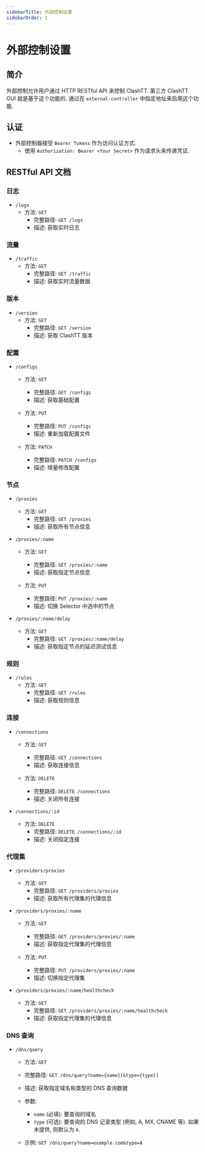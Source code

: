 ```yaml
---
sidebarTitle: 外部控制设置
sidebarOrder: 1
---
```


# 外部控制设置

## 简介

外部控制允许用户通过 HTTP RESTful API 来控制 ClashTT. 第三方 ClashTT GUI 就是基于这个功能的. 通过在 `external-controller` 中指定地址来启用这个功能.

## 认证

- 外部控制器接受 `Bearer Tokens` 作为访问认证方式.
  - 使用 `Authorization: Bearer <Your Secret>` 作为请求头来传递凭证.

## RESTful API 文档

### 日志

- `/logs`
  - 方法: `GET`
    - 完整路径: `GET /logs`
    - 描述: 获取实时日志

### 流量

- `/traffic`
  - 方法: `GET`
    - 完整路径: `GET /traffic`
    - 描述: 获取实时流量数据

### 版本

- `/version`
  - 方法: `GET`
    - 完整路径: `GET /version`
    - 描述: 获取 ClashTT 版本

### 配置

- `/configs`
  - 方法: `GET`
    - 完整路径: `GET /configs`
    - 描述: 获取基础配置

  - 方法: `PUT`
    - 完整路径: `PUT /configs`
    - 描述: 重新加载配置文件

  - 方法: `PATCH`
    - 完整路径: `PATCH /configs`
    - 描述: 增量修改配置

### 节点

- `/proxies`
  - 方法: `GET`
    - 完整路径: `GET /proxies`
    - 描述: 获取所有节点信息

- `/proxies/:name`
  - 方法: `GET`
    - 完整路径: `GET /proxies/:name`
    - 描述: 获取指定节点信息

  - 方法: `PUT`
    - 完整路径: `PUT /proxies/:name`
    - 描述: 切换 Selector 中选中的节点

- `/proxies/:name/delay`
  - 方法: `GET`
    - 完整路径: `GET /proxies/:name/delay`
    - 描述: 获取指定节点的延迟测试信息

### 规则

- `/rules`
  - 方法: `GET`
    - 完整路径: `GET /rules`
    - 描述: 获取规则信息

### 连接

- `/connections`
  - 方法: `GET`
    - 完整路径: `GET /connections`
    - 描述: 获取连接信息

  - 方法: `DELETE`
    - 完整路径: `DELETE /connections`
    - 描述: 关闭所有连接

- `/connections/:id`
  - 方法: `DELETE`
    - 完整路径: `DELETE /connections/:id`
    - 描述: 关闭指定连接

### 代理集

- `/providers/proxies`
  - 方法: `GET`
    - 完整路径: `GET /providers/proxies`
    - 描述: 获取所有代理集的代理信息

- `/providers/proxies/:name`
  - 方法: `GET`
    - 完整路径: `GET /providers/proxies/:name`
    - 描述: 获取指定代理集的代理信息

  - 方法: `PUT`
    - 完整路径: `PUT /providers/proxies/:name`
    - 描述: 切换指定代理集

- `/providers/proxies/:name/healthcheck`
  - 方法: `GET`
    - 完整路径: `GET /providers/proxies/:name/healthcheck`
    - 描述: 获取指定代理集的代理信息

### DNS 查询

- `/dns/query`
  - 方法: `GET`
  - 完整路径: `GET /dns/query?name={name}[&type={type}]`
  - 描述: 获取指定域名和类型的 DNS 查询数据
  - 参数:
    - `name` (必填): 要查询的域名
    - `type` (可选): 要查询的 DNS 记录类型 (例如, A, MX, CNAME 等). 如果未提供, 则默认为 `A`.

  - 示例: `GET /dns/query?name=example.com&type=A`

